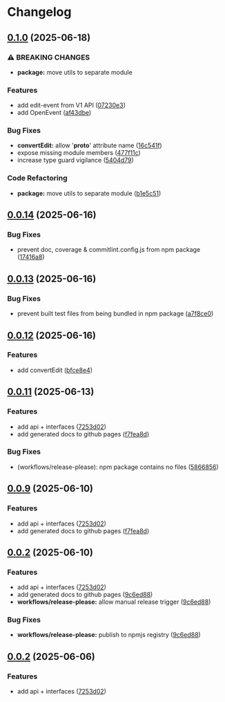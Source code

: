 # Changelog

## [0.1.0](https://github.com/OMICRONEnergyOSS/oscd-api/compare/oscd-api-v0.0.14...oscd-api-v0.1.0) (2025-06-18)


### ⚠ BREAKING CHANGES

* **package:** move utils to separate module

### Features

* add edit-event from V1 API ([07230e3](https://github.com/OMICRONEnergyOSS/oscd-api/commit/07230e352ad616df98c50df66e5701fe70fcfac9))
* add OpenEvent ([af43dbe](https://github.com/OMICRONEnergyOSS/oscd-api/commit/af43dbe5d681de31e81bbf0be5b60079ce2112f3))


### Bug Fixes

* **convertEdit:** allow '__proto__' attribute name ([16c541f](https://github.com/OMICRONEnergyOSS/oscd-api/commit/16c541fd2f856f05373e771c97ee8a881fe3e7b9))
* expose missing module members ([477f11c](https://github.com/OMICRONEnergyOSS/oscd-api/commit/477f11c4ef337b9763a933c5f087303c7f6599f0))
* increase type guard vigilance ([5404d79](https://github.com/OMICRONEnergyOSS/oscd-api/commit/5404d796c683488db2cc145f6d6ceb2888ffa94d))


### Code Refactoring

* **package:** move utils to separate module ([b1e5c51](https://github.com/OMICRONEnergyOSS/oscd-api/commit/b1e5c51e233cf0f4627ba5b6bc69cb58041647d0))

## [0.0.14](https://github.com/OMICRONEnergyOSS/oscd-api/compare/oscd-api-v0.0.13...oscd-api-v0.0.14) (2025-06-16)


### Bug Fixes

* prevent doc, coverage & commitlint.config.js from npm package ([17416a8](https://github.com/OMICRONEnergyOSS/oscd-api/commit/17416a8c98481a399ccb088ee1d9632ed78be376))

## [0.0.13](https://github.com/OMICRONEnergyOSS/oscd-api/compare/oscd-api-v0.0.12...oscd-api-v0.0.13) (2025-06-16)


### Bug Fixes

* prevent built test files from being bundled in npm package ([a7f8ce0](https://github.com/OMICRONEnergyOSS/oscd-api/commit/a7f8ce0bd96c1419289e813748591fca6376b420))

## [0.0.12](https://github.com/OMICRONEnergyOSS/oscd-api/compare/oscd-api-v0.0.11...oscd-api-v0.0.12) (2025-06-16)


### Features

* add convertEdit ([bfce8e4](https://github.com/OMICRONEnergyOSS/oscd-api/commit/bfce8e4caeab6a93099d5922bccfc431f2c29373))

## [0.0.11](https://github.com/OMICRONEnergyOSS/oscd-api/compare/oscd-api-v0.0.10...oscd-api-v0.0.11) (2025-06-13)


### Features

* add api + interfaces ([7253d02](https://github.com/OMICRONEnergyOSS/oscd-api/commit/7253d02905ad011cdb736520036be3c9d415f32e))
* add generated docs to github pages ([f7fea8d](https://github.com/OMICRONEnergyOSS/oscd-api/commit/f7fea8d559f59b538270d10892495579a3de5729))


### Bug Fixes

* (workflows/release-please): npm package contains no files ([5866856](https://github.com/OMICRONEnergyOSS/oscd-api/commit/5866856cb6edcd3515a2dfe550a895e312d5d5d6))

## [0.0.9](https://github.com/OMICRONEnergyOSS/oscd-api/compare/oscd-api-v0.0.8...oscd-api-v0.0.9) (2025-06-10)


### Features

* add api + interfaces ([7253d02](https://github.com/OMICRONEnergyOSS/oscd-api/commit/7253d02905ad011cdb736520036be3c9d415f32e))
* add generated docs to github pages ([f7fea8d](https://github.com/OMICRONEnergyOSS/oscd-api/commit/f7fea8d559f59b538270d10892495579a3de5729))

## [0.0.2](https://github.com/OMICRONEnergyOSS/oscd-api/compare/oscd-api-v0.0.1...oscd-api-v0.0.2) (2025-06-10)


### Features

* add api + interfaces ([7253d02](https://github.com/OMICRONEnergyOSS/oscd-api/commit/7253d02905ad011cdb736520036be3c9d415f32e))
* add generated docs to github pages ([9c6ed88](https://github.com/OMICRONEnergyOSS/oscd-api/commit/9c6ed882e56ddf358b23a73049a043bd80bb8e78))
* **workflows/release-please:** allow manual release trigger ([9c6ed88](https://github.com/OMICRONEnergyOSS/oscd-api/commit/9c6ed882e56ddf358b23a73049a043bd80bb8e78))


### Bug Fixes

* **workflows/release-please:** publish to npmjs registry ([9c6ed88](https://github.com/OMICRONEnergyOSS/oscd-api/commit/9c6ed882e56ddf358b23a73049a043bd80bb8e78))

## [0.0.2](https://github.com/OMICRONEnergyOSS/oscd-api/compare/oscd-api-v0.0.1...oscd-api-v0.0.2) (2025-06-06)


### Features

* add api + interfaces ([7253d02](https://github.com/OMICRONEnergyOSS/oscd-api/commit/7253d02905ad011cdb736520036be3c9d415f32e))
